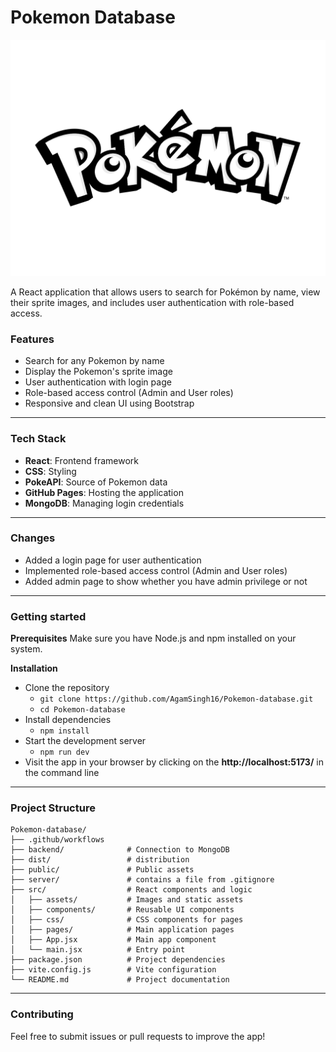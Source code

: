 # **Pokemon Database**

![Pokemon logo](/src/assets/pokemon-logo-png-1444.png)

A React application that allows users to search for Pokémon by name, view their sprite images, and includes user authentication with role-based access.

### **Features**

- Search for any Pokemon by name
- Display the Pokemon's sprite image
- User authentication with login page
- Role-based access control (Admin and User roles)
- Responsive and clean UI using Bootstrap

---

### **Tech Stack**

- **React**: Frontend framework
- **CSS**: Styling
- **PokeAPI**: Source of Pokemon data
- **GitHub Pages**: Hosting the application
- **MongoDB**: Managing login credentials

---

### **Changes**

- Added a login page for user authentication
- Implemented role-based access control (Admin and User roles)
- Added admin page to show whether you have admin privilege or not

---

### **Getting started**

**Prerequisites**
Make sure you have Node.js and npm installed on your system.

**Installation**

- Clone the repository
  - `git clone https://github.com/AgamSingh16/Pokemon-database.git`
  - `cd Pokemon-database`
- Install dependencies
  - `npm install`
- Start the development server
  - `npm run dev`
- Visit the app in your browser by clicking on the **http://localhost:5173/** in the command line

---

### **Project Structure**

```
Pokemon-database/
├── .github/workflows
├── backend/              # Connection to MongoDB
├── dist/                 # distribution
├── public/               # Public assets
├── server/               # contains a file from .gitignore
├── src/                  # React components and logic
│   ├── assets/           # Images and static assets
│   ├── components/       # Reusable UI components
│   ├── css/              # CSS components for pages
│   ├── pages/            # Main application pages
│   ├── App.jsx           # Main app component
│   └── main.jsx          # Entry point
├── package.json          # Project dependencies
├── vite.config.js        # Vite configuration
└── README.md             # Project documentation
```

---

### **Contributing**

Feel free to submit issues or pull requests to improve the app!
